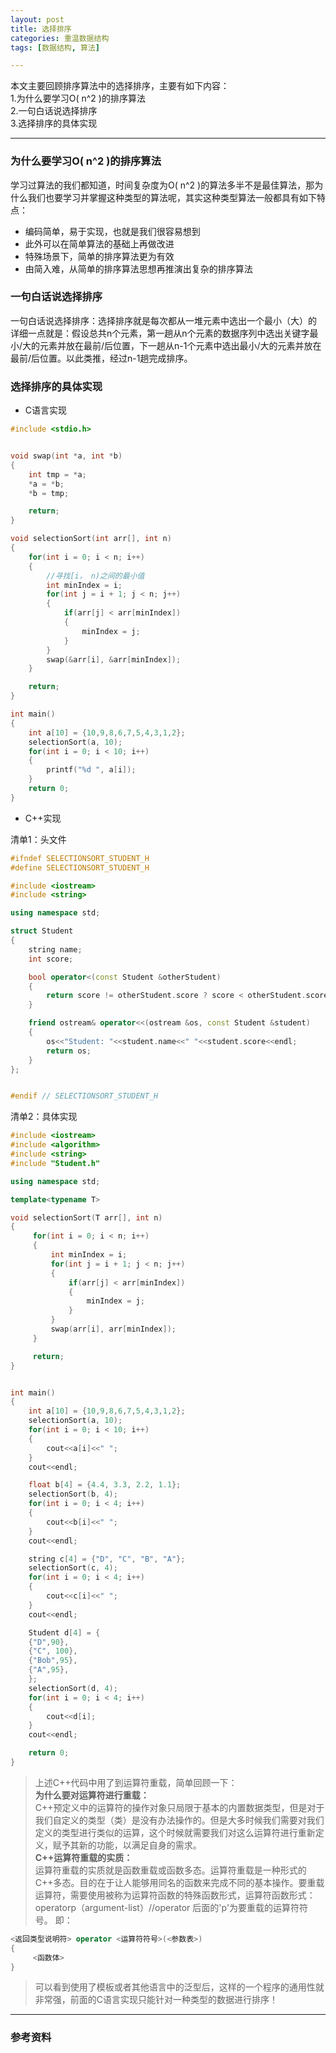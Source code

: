 ```yaml
---
layout: post
title: 选择排序
categories: 重温数据结构
tags: [数据结构, 算法]

---
```


本文主要回顾排序算法中的选择排序，主要有如下内容：  
1.为什么要学习O( n^2 )的排序算法  
2.一句白话说选择排序  
3.选择排序的具体实现


***

### 为什么要学习O( n^2 )的排序算法 

学习过算法的我们都知道，时间复杂度为O( n^2 )的算法多半不是最佳算法，那为什么我们也要学习并掌握这种类型的算法呢，其实这种类型算法一般都具有如下特点：
* 编码简单，易于实现，也就是我们很容易想到
* 此外可以在简单算法的基础上再做改进
* 特殊场景下，简单的排序算法更为有效
* 由简入难，从简单的排序算法思想再推演出复杂的排序算法

### 一句白话说选择排序  
一句白话说选择排序：选择排序就是每次都从一堆元素中选出一个最小（大）的  
详细一点就是：假设总共n个元素，第一趟从n个元素的数据序列中选出关键字最小/大的元素并放在最前/后位置，下一趟从n-1个元素中选出最小/大的元素并放在最前/后位置。以此类推，经过n-1趟完成排序。


### 选择排序的具体实现

* C语言实现

```c
#include <stdio.h>


void swap(int *a, int *b)
{
    int tmp = *a;
    *a = *b;
    *b = tmp;

    return;
}

void selectionSort(int arr[], int n)
{
    for(int i = 0; i < n; i++)
    {
        //寻找[i， n)之间的最小值
        int minIndex = i;
        for(int j = i + 1; j < n; j++)
        {
            if(arr[j] < arr[minIndex])
            {
                minIndex = j;
            }
        }
        swap(&arr[i], &arr[minIndex]);
    }

    return;
}

int main()
{
    int a[10] = {10,9,8,6,7,5,4,3,1,2};
    selectionSort(a, 10);
    for(int i = 0; i < 10; i++)
    {
        printf("%d ", a[i]);
    }
    return 0;
}

```

* C++实现

清单1：头文件
```c++
#ifndef SELECTIONSORT_STUDENT_H
#define SELECTIONSORT_STUDENT_H

#include <iostream>
#include <string>

using namespace std;

struct Student
{
    string name;
    int score;

    bool operator<(const Student &otherStudent)
    {
        return score != otherStudent.score ? score < otherStudent.score : name < otherStudent.name;
    }

    friend ostream& operator<<(ostream &os, const Student &student)
    {
        os<<"Student: "<<student.name<<" "<<student.score<<endl;
        return os;
    }
};


#endif // SELECTIONSORT_STUDENT_H

```

清单2：具体实现
```c++
#include <iostream>
#include <algorithm>
#include <string>
#include "Student.h"

using namespace std;

template<typename T>

void selectionSort(T arr[], int n)
{
     for(int i = 0; i < n; i++)
     {
         int minIndex = i;
         for(int j = i + 1; j < n; j++)
         {
             if(arr[j] < arr[minIndex])
             {
                 minIndex = j;
             }
         }
         swap(arr[i], arr[minIndex]);
     }

     return;
}


int main()
{
    int a[10] = {10,9,8,6,7,5,4,3,1,2};
    selectionSort(a, 10);
    for(int i = 0; i < 10; i++)
    {
        cout<<a[i]<<" ";
    }
    cout<<endl;

    float b[4] = {4.4, 3.3, 2.2, 1.1};
    selectionSort(b, 4);
    for(int i = 0; i < 4; i++)
    {
        cout<<b[i]<<" ";
    }
    cout<<endl;

    string c[4] = {"D", "C", "B", "A"};
    selectionSort(c, 4);
    for(int i = 0; i < 4; i++)
    {
        cout<<c[i]<<" ";
    }
    cout<<endl;

    Student d[4] = {
    {"D",90}, 
    {"C", 100},
    {"Bob",95}, 
    {"A",95},
    };
    selectionSort(d, 4);
    for(int i = 0; i < 4; i++)
    {
        cout<<d[i];
    }
    cout<<endl;

    return 0;
}
```

> 上述C++代码中用了到运算符重载，简单回顾一下：  
**为什么要对运算符进行重载：**  
C++预定义中的运算符的操作对象只局限于基本的内置数据类型，但是对于我们自定义的类型（类）是没有办法操作的。但是大多时候我们需要对我们定义的类型进行类似的运算，这个时候就需要我们对这么运算符进行重新定义，赋予其新的功能，以满足自身的需求。  
**C++运算符重载的实质：**  
运算符重载的实质就是函数重载或函数多态。运算符重载是一种形式的C++多态。目的在于让人能够用同名的函数来完成不同的基本操作。要重载运算符，需要使用被称为运算符函数的特殊函数形式，运算符函数形式：operatorp（argument-list）//operator 后面的'p'为要重载的运算符符号。
即：

```c++
<返回类型说明符> operator <运算符符号>(<参数表>)  
{  
     <函数体>  
}  
```


>可以看到使用了模板或者其他语言中的泛型后，这样的一个程序的通用性就非常强，前面的C语言实现只能针对一种类型的数据进行排序！ 

***

### 参考资料



